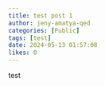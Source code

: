 ```yaml
---
title: test post 1
author: jeny-amatya-qed
categories: [Public]
tags: [test]
date: 2024-05-13 01:57:08 
likes: 0
---
```


test